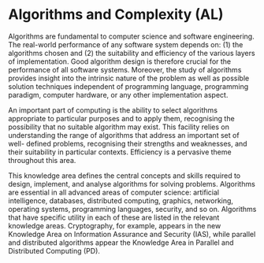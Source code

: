 # Algorithms and Complexity (AL)

Algorithms are fundamental to computer science and software engineering. The real-world performance of any software system depends on: (1) the algorithms chosen and (2) the suitability and efficiency of the various layers of implementation. Good algorithm design is therefore crucial for the performance of all software systems. Moreover, the study of algorithms provides insight into the intrinsic nature of the problem as well as possible solution techniques independent of programming language, programming paradigm, computer hardware, or any other implementation aspect.

An important part of computing is the ability to select algorithms appropriate to particular purposes and to apply them, recognising the possibility that no suitable algorithm may exist. This facility relies on understanding the range of algorithms that address an important set of well- defined problems, recognising their strengths and weaknesses, and their suitability in particular contexts. Efficiency is a pervasive theme throughout this area.

This knowledge area defines the central concepts and skills required to design, implement, and analyse algorithms for solving problems. Algorithms are essential in all advanced areas of computer science: artificial intelligence, databases, distributed computing, graphics, networking, operating systems, programming languages, security, and so on. Algorithms that have specific utility in each of these are listed in the relevant knowledge areas. Cryptography, for example, appears in the new Knowledge Area on Information Assurance and Security (IAS), while parallel and distributed algorithms appear the Knowledge Area in Parallel and Distributed Computing (PD).
